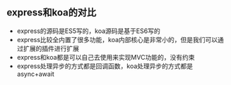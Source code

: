 ## express和koa的对比
- express的源码是ES5写的，koa源码是基于ES6写的
- express比较全内置了很多功能，koa内部核心是非常小的，但是我们可以通过扩展的插件进行扩展
- express和koa都是可以自己去使用来实现MVC功能的，没有约束
- express处理异步的方式都是回调函数，koa处理异步的方式都是async+await